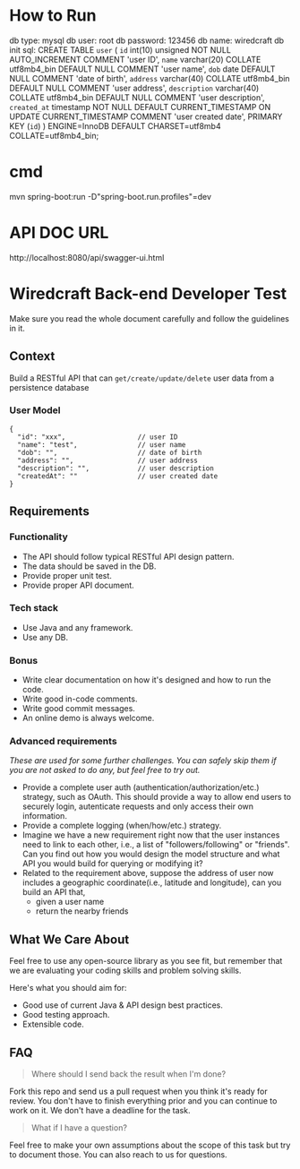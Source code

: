 # How to Run
db type: mysql
db user: root
db password: 123456
db name: wiredcraft
db init sql:
CREATE TABLE `user` (
`id` int(10) unsigned NOT NULL AUTO_INCREMENT COMMENT 'user ID',
`name` varchar(20) COLLATE utf8mb4_bin DEFAULT NULL COMMENT 'user name',
`dob` date DEFAULT NULL COMMENT 'date of birth',
`address` varchar(40) COLLATE utf8mb4_bin DEFAULT NULL COMMENT 'user address',
`description` varchar(40) COLLATE utf8mb4_bin DEFAULT NULL COMMENT 'user description',
`created_at` timestamp NOT NULL DEFAULT CURRENT_TIMESTAMP ON UPDATE CURRENT_TIMESTAMP COMMENT 'user created date',
PRIMARY KEY (`id`)
) ENGINE=InnoDB DEFAULT CHARSET=utf8mb4 COLLATE=utf8mb4_bin;

# cmd
mvn spring-boot:run -D"spring-boot.run.profiles"=dev

# API DOC URL
http://localhost:8080/api/swagger-ui.html




# Wiredcraft Back-end Developer Test

Make sure you read the whole document carefully and follow the guidelines in it.

## Context

Build a RESTful API that can `get/create/update/delete` user data from a persistence database

### User Model

```
{
  "id": "xxx",                  // user ID 
  "name": "test",               // user name
  "dob": "",                    // date of birth
  "address": "",                // user address
  "description": "",            // user description
  "createdAt": ""               // user created date
}
```

## Requirements

### Functionality

- The API should follow typical RESTful API design pattern.
- The data should be saved in the DB.
- Provide proper unit test.
- Provide proper API document.

### Tech stack

- Use Java and any framework.
- Use any DB.

### Bonus

- Write clear documentation on how it's designed and how to run the code.
- Write good in-code comments.
- Write good commit messages.
- An online demo is always welcome.

### Advanced requirements

*These are used for some further challenges. You can safely skip them if you are not asked to do any, but feel free to try out.*

- Provide a complete user auth (authentication/authorization/etc.) strategy, such as OAuth. This should provide a way to allow end users to securely login, autenticate requests and only access their own information.
- Provide a complete logging (when/how/etc.) strategy.
- Imagine we have a new requirement right now that the user instances need to link to each other, i.e., a list of "followers/following" or "friends". Can you find out how you would design the model structure and what API you would build for querying or modifying it?
- Related to the requirement above, suppose the address of user now includes a geographic coordinate(i.e., latitude and longitude), can you build an API that,
  - given a user name
  - return the nearby friends


## What We Care About

Feel free to use any open-source library as you see fit, but remember that we are evaluating your coding skills and problem solving skills.

Here's what you should aim for:

- Good use of current Java & API design best practices.
- Good testing approach.
- Extensible code.

## FAQ

> Where should I send back the result when I'm done?

Fork this repo and send us a pull request when you think it's ready for review. You don't have to finish everything prior and you can continue to work on it. We don't have a deadline for the task.

> What if I have a question?

Feel free to make your own assumptions about the scope of this task but try to document those. You can also reach to us for questions.
